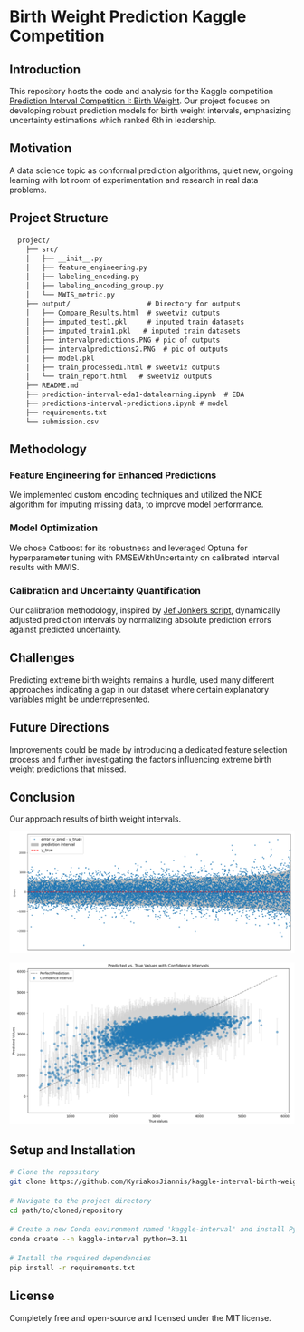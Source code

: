# Birth Weight Prediction Kaggle Competition


## Introduction

This repository hosts the code and analysis for the Kaggle competition 
[Prediction Interval Competition I: Birth Weight](https://www.kaggle.com/competitions/prediction-interval-competition-i-birth-weight). 
Our project focuses on developing robust prediction models for birth weight intervals, 
emphasizing uncertainty estimations which ranked 6th in leadership. 


## Motivation

A data science topic as conformal prediction algorithms, quiet new, ongoing learning with lot room of experimentation 
and research in real data problems.

## Project Structure

      project/
        ├── src/                
        │   ├── __init__.py
        │   ├── feature_engineering.py
        │   ├── labeling_encoding.py
        │   ├── labeling_encoding_group.py
        │   └── MWIS_metric.py
        ├── output/                   # Directory for outputs
        │   ├── Compare_Results.html  # sweetviz outputs
        │   ├── imputed_test1.pkl     # inputed train datasets
        │   ├── imputed_train1.pkl   # inputed train datasets
        │   ├── intervalpredictions.PNG # pic of outputs
        │   ├── intervalpredictions2.PNG  # pic of outputs
        │   ├── model.pkl
        │   ├── train_processed1.html # sweetviz outputs
        │   └── train_report.html   # sweetviz outputs
        ├── README.md               
        ├── prediction-interval-eda1-datalearning.ipynb  # EDA
        ├── predictions-interval-predictions.ipynb # model
        ├── requirements.txt         
        └── submission.csv            


## Methodology

### Feature Engineering for Enhanced Predictions

We implemented custom encoding techniques and utilized the NICE algorithm for imputing missing data, 
to improve model performance.

### Model Optimization

We chose Catboost for its robustness and leveraged Optuna for 
hyperparameter tuning with RMSEWithUncertainty on calibrated interval results 
with MWIS.

### Calibration and Uncertainty Quantification

Our calibration methodology, inspired by 
[Jef Jonkers script](https://www.kaggle.com/code/jefjai/conformalized-catboost-uncertainty-w-o-hyperopt), 
dynamically adjusted prediction intervals by normalizing absolute prediction errors against predicted uncertainty.

## Challenges

Predicting extreme birth weights remains a hurdle, used many different approaches indicating 
a gap in our dataset where certain explanatory variables might be underrepresented.

## Future Directions

Improvements could be made by introducing a dedicated feature selection process 
and further investigating the factors influencing extreme birth weight predictions that missed.

## Conclusion

Our approach results of birth weight intervals.

![img_1.png](output/intervalpredictions.PNG)

![img_2.png](output/intervalpredictions2.PNG)


## Setup and Installation

```bash
# Clone the repository
git clone https://github.com/KyriakosJiannis/kaggle-interval-birth-weight

# Navigate to the project directory
cd path/to/cloned/repository

# Create a new Conda environment named 'kaggle-interval' and install Python
conda create --n kaggle-interval python=3.11

# Install the required dependencies
pip install -r requirements.txt
```

## License
Completely free and open-source and licensed under the MIT license.
